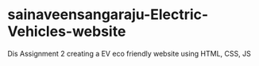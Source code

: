 # sainaveensangaraju-Electric-Vehicles-website
Dis Assignment 2 creating a EV eco friendly website using HTML, CSS, JS
